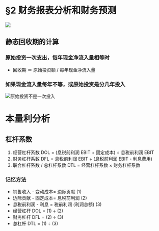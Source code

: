 # §2 财务报表分析和财务预测
![][image-1]

## 静态回收期的计算
### 原始投资一次支出，每年现金净流入量相等时
- 回收期 ＝ 原始投资额 / 每年现金净流入量

### 如果现金流入量每年不等，或原始投资是分几年投入
![原始投资不是一次投入][image-2]

# 本量利分析
## 杠杆系数
1. 经营杠杆系数 DOL = (息税前利润 EBIT + 固定成本) ÷ 息税前利润 EBIT
2. 财务杠杆系数 DFL = 息税前利润 EBIT ÷ (息税前利润 EBIT - 利息费用) 
3. 联合杠杆系数 / 总杠杆系数 DTL = 经营杠杆系数 × 财务杠杆系数
### 记忆方法
- 销售收入 - 变动成本= 边际贡献 (1)
- 边际贡献 - 固定成本= 息税前利润 (2)
- 息税前利润 - 利息 = 税前利润 (利润总额) (3)
- 经营杠杆 DOL = (1) ÷ (2)
- 财务杠杆 DFL = (2) ÷ (3)
- 总杠杆 DTL = (1) ÷ (3)

[image-1]:	https://ws3.sinaimg.cn/large/006tKfTcgy1fq6bdpdgytj31kw3ko7wl.jpg
[image-2]:	https://ws4.sinaimg.cn/large/006tKfTcgy1fptxyskergj31i40m4qam.jpg